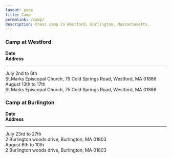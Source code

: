```yaml
---
layout: page
title: Camp
permalink: /camp/
description: Chess camp in Westford, Burlington, Massachusetts.
---
```


<div class="r">
    <div class="c-6">
        <h3>Camp at Westford</h3>
        <div class="r shadow p-15">
            <div class="c-4"><strong>Date</strong></div>
            <div class="c-8"><strong>Address</strong></div>
            <div class="c-12"><hr class="nomp"></div>
           <div class="c-4">July 2nd to 6th</div>
            <div class="c-8">St.Marks Episcopal Church, 
75 Cold Springs Road, Westford, MA 01886</div>
           <div class="c-4">August 13th to 17th</div>
            <div class="c-8">St.Marks Episcopal Church, 
75 Cold Springs Road, Westford, MA 01886</div>
        </div>
    </div>
    <div class="c-6">
        <h3>Camp at Burlington</h3>
        <div class="r shadow p-15">
            <div class="c-4"><strong>Date</strong></div>
            <div class="c-8"><strong>Address</strong></div>
            <div class="c-12"><hr class="nomp"></div>
           <div class="c-4">July 23rd to 27th</div>
            <div class="c-8">2 Burlington woods drive, 
Burlington, MA 01803</div>
           <div class="c-4">August 6th to 10th</div>
            <div class="c-8">2 Burlington woods drive,
Burlington, MA 01803</div>
        </div>
    </div>
</div>